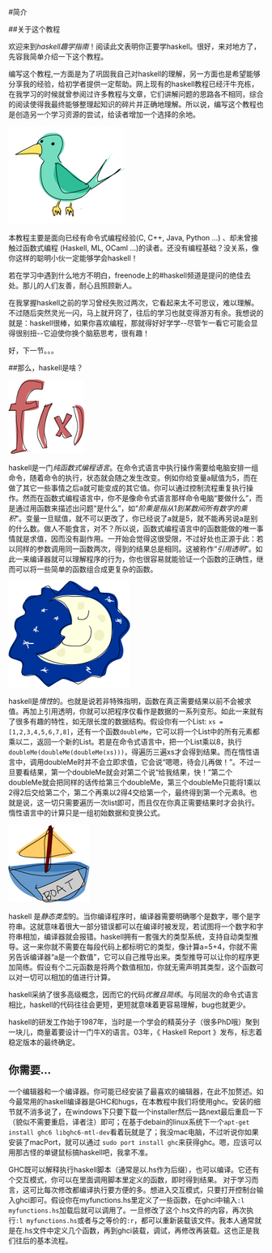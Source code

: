 #简介

##关于这个教程

欢迎来到*haskell趣学指南*！阅读此文表明你正要学haskell。很好，来对地方了，先容我简单介绍一下这个教程。

编写这个教程,一方面是为了巩固我自己对haskell的理解，另一方面也是希望能够分享我的经验，给初学者提供一定帮助。网上现有的haskell教程已经汗牛充栋，在我学习的时候就曾参阅过许多教程与文章，它们讲解问题的思路各不相同，综合的阅读使得我最终能够整理起知识的碎片并正确地理解。所以说，编写这个教程也是创造另一个学习资源的尝试，给读者增加一个选择的余地。

![](img/bird.png)

本教程主要是面向已经有命令式编程经验(C, C++, Java, Python …) 、却未曾接触过函数式编程 (Haskell, ML, OCaml …)的读者。还没有编程基础？没关系，像你这样的聪明小伙一定能够学会haskell！

若在学习中遇到什么地方不明白，freenode上的#haskell频道是提问的绝佳去处。那儿的人们友善，耐心且照顾新人。

在我掌握haskell之前的学习曾经失败过两次，它看起来太不可思议，难以理解。不过随后突然灵光一闪，马上就开窍了，往后的学习也就变得游刃有余。我想说的就是：haskell很棒，如果你喜欢编程，那就得好好学学--尽管乍一看它可能会显得很别扭--它迫使你换个脑筋思考，很有趣！

好，下一节。。。

##那么，haskell是啥？

![](img/fx.png)

haskell是一门*纯函数式编程语言*。在命令式语言中执行操作需要给电脑安排一组命令，随着命令的执行，状态就会随之发生改变。例如你给变量a赋值为5，而在做了其它一些事情之后a就可能变成的其它值。你可以通过控制流程重复执行操作。然而在函数式编程语言中，你不是像命令式语言那样命令电脑“要做什么”，而是通过用函数来描述出问题“是什么”，如“_阶乘是指从1到某数间所有数字的乘积_”。变量一旦赋值，就不可以更改了，你已经说了a就是5，就不能再另说a是别的什么数。做人不能食言，对不？所以说，函数式编程语言中的函数能做的唯一事情就是求值，因而没有副作用。一开始会觉得这很受限，不过好处也正源于此：若以同样的参数调用同一函数两次，得到的结果总是相同。这被称作“_引用透明_”。如此一来编译器就可以理解程序的行为，你也很容易就能验证一个函数的正确性，继而可以将一些简单的函数组合成更复杂的函数。

![](img/lazy.png)

haskell是*惰性*的。也就是说若非特殊指明，函数在真正需要结果以前不会被求值。再加上引用透明，你就可以把程序仅看作是数据的一系列变形。如此一来就有了很多有趣的特性，如无限长度的数据结构。假设你有一个List: ``xs = [1,2,3,4,5,6,7,8]``，还有一个函数``doubleMe``，它可以将一个List中的所有元素都乘以二，返回一个新的List。若是在命令式语言中，把一个List乘以8，执行``doubleMe(doubleMe(doubleMe(xs)))``，得遍历三遍xs才会得到结果。而在惰性语言中，调用doubleMe时并不会立即求值，它会说“嗯嗯，待会儿再做！”。不过一旦要看结果，第一个doubleMe就会对第二个说“给我结果，快！”第二个doubleMe就会把同样的话传给第三个doubleMe，第三个doubleMe只能将1乘以2得2后交给第二个，第二个再乘以2得4交给第一个，最终得到第一个元素8。也就是说，这一切只需要遍历一次list即可，而且仅在你真正需要结果时才会执行。惰性语言中的计算只是一组初始数据和变换公式。

![](img/boat.png)

haskell 是*静态类型*的。当你编译程序时，编译器需要明确哪个是数字，哪个是字符串。这就意味着很大一部分错误都可以在编译时被发现，若试图将一个数字和字符串相加，编译器就会报错。haskell拥有一套强大的类型系统，支持自动类型推导。这一来你就不需要在每段代码上都标明它的类型，像计算a=5+4，你就不需另告诉编译器“a是一个数值”，它可以自己推导出来。类型推导可以让你的程序更加简练。假设有个二元函数是将两个数值相加，你就无需声明其类型，这个函数可以对一切可以相加的值进行计算。

haskell采纳了很多高级概念，因而它的代码*优雅且简练*。与同层次的命令式语言相比，haskell的代码往往会更短，更短就意味着更容易理解，bug也就更少。

haskell的研发工作始于1987年，当时是一个学会的精英分子（很多PhD哦）聚到一块儿，商量着要设计一门牛X的语言。03年，《 Haskell Report 》发布，标志着稳定版本的最终确定。

## 你需要...

一个编辑器和一个编译器。你可能已经安装了最喜欢的编辑器，在此不加赘述。如今最常用的haskell编译器是GHC和hugs，在本教程中我们将使用ghc。安装的细节就不消多说了，在windows下只要下载一个installer然后一路next最后重启一下（貌似不需要重启，译者注）即可；在基于debain的linux系统下一个``apt-get install ghc6 libghc6-mtl-dev``看着玩就是了；我没mac电脑，不过听说你如果安装了macPort，就可以通过 ``sudo port install ghc``来获得ghc。嗯，应该可以用那古怪的单键鼠标搞haskell吧，我拿不准。

GHC既可以解释执行haskell脚本（通常是以.hs作为后缀），也可以编译。它还有个交互模式，你可以在里面调用脚本里定义的函数，即时得到结果。 对于学习而言，这可比每次修改都编译执行要方便的多。想进入交互模式，只要打开控制台输入ghci即可。假设你在myfunctions.hs里定义了一些函数，在ghci中输入``:l myfunctions.hs``加载后就可以调用了。一旦修改了这个.hs文件的内容，再次执行``:l myfunctions.hs``或者与之等价的``:r``，都可以重新装载该文件。我本人通常就是在.hs文件中定义几个函数，再到ghci装载，调试，再修改再装载。这也正是我们往后的基本流程。
